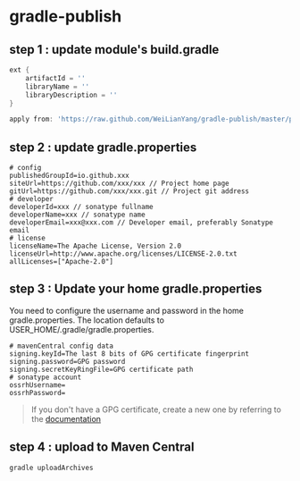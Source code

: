 # gradle-publish

## step 1 : update module's build.gradle
```groovy
ext {
    artifactId = ''
    libraryName = ''
    libraryDescription = ''
}

apply from: 'https://raw.github.com/WeiLianYang/gradle-publish/master/publish.gradle'
```

## step 2 : update gradle.properties
```
# config
publishedGroupId=io.github.xxx
siteUrl=https://github.com/xxx/xxx // Project home page
gitUrl=https://github.com/xxx/xxx.git // Project git address
# developer
developerId=xxx // sonatype fullname
developerName=xxx // sonatype name
developerEmail=xxx@xxx.com // Developer email, preferably Sonatype email
# license
licenseName=The Apache License, Version 2.0
licenseUrl=http://www.apache.org/licenses/LICENSE-2.0.txt
allLicenses=["Apache-2.0"]

```


## step 3 : Update your home gradle.properties
You need to configure the username and password in the home gradle.properties. The location defaults to USER_HOME/.gradle/gradle.properties.
```
# mavenCentral config data
signing.keyId=The last 8 bits of GPG certificate fingerprint
signing.password=GPG password
signing.secretKeyRingFile=GPG certificate path
# sonatype account
ossrhUsername=
ossrhPassword=
```

> If you don't have a GPG certificate, create a new one by referring to the [documentation](https://central.sonatype.org/publish/requirements/gpg/)

## step 4 : upload to Maven Central
```groovy
gradle uploadArchives
```
